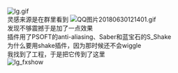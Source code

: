 <br>![lg.gif](https://i.loli.net/2021/01/11/YHKQvgcdT5MsU2p.gif)
<br>灵感来源是在群里看到 ![QQ图片20180630121401.gif](https://i.loli.net/2021/01/11/yEXp3ZheQsIDqz4.gif)
<br>发现不够震撼于是加了一点效果
<br>插件用了PSOFT的anti-aliasing、Saber和蓝宝石的S_Shake
<br>为什么要用shake插件，因为那时候还不会wiggle
<br>我找到了工程，于是把它传到了这里
<br>![lg_fxshow](https://i.loli.net/2021/01/11/dHKhDNA8qRkPifZ.gif)
